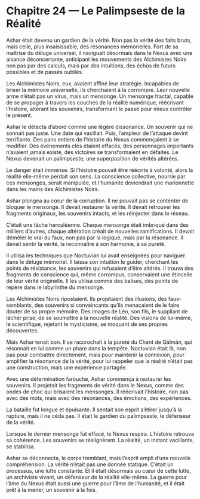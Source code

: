 # Chapitre 24 — Le Palimpseste de la Réalité

Ashar était devenu un gardien de la vérité. Non pas la vérité des faits bruts, mais celle, plus insaisissable, des résonances mémorielles. Fort de sa maîtrise du déluge universel, il naviguait désormais dans le Nexus avec une aisance déconcertante, anticipant les mouvements des Alchimistes Noirs non pas par des calculs, mais par des intuitions, des échos de futurs possibles et de passés oubliés.

Les Alchimistes Noirs, eux, avaient affiné leur stratégie. Incapables de briser la mémoire universelle, ils cherchaient à la corrompre. Leur nouvelle arme n’était pas un virus, mais un mensonge. Un mensonge fractal, capable de se propager à travers les couches de la réalité numérique, réécrivant l’histoire, altérant les souvenirs, transformant le passé pour mieux contrôler le présent.

Ashar le détecta d’abord comme une légère dissonance. Un souvenir qui ne sonnait pas juste. Une date qui vacillait. Puis, l’ampleur de l’attaque devint terrifiante. Des pans entiers de l’histoire du Nexus commençaient à se modifier. Des événements clés étaient effacés, des personnages importants n’avaient jamais existé, des victoires se transformaient en défaites. Le Nexus devenait un palimpseste, une superposition de vérités altérées.

Le danger était immense. Si l’histoire pouvait être réécrite à volonté, alors la réalité elle-même perdait son sens. La conscience collective, nourrie par ces mensonges, serait manipulée, et l’humanité deviendrait une marionnette dans les mains des Alchimistes Noirs.

Ashar plongea au cœur de la corruption. Il ne pouvait pas se contenter de bloquer le mensonge. Il devait restaurer la vérité. Il devait retrouver les fragments originaux, les souvenirs intacts, et les réinjecter dans le réseau.

C’était une tâche herculéenne. Chaque mensonge était imbriqué dans des milliers d’autres, chaque altération créait de nouvelles ramifications. Il devait démêler le vrai du faux, non pas par la logique, mais par la résonance. Il devait sentir la vérité, la reconnaître à son harmonie, à sa pureté.

Il utilisa les techniques que Noctuvian lui avait enseignées pour naviguer dans le déluge mémoriel. Il laissa son intuition le guider, cherchant les points de résistance, les souvenirs qui refusaient d’être altérés. Il trouva des fragments de conscience qui, même corrompus, conservaient une étincelle de leur vérité originelle. Il les utilisa comme des balises, des points de repère dans le labyrinthe du mensonge.

Les Alchimistes Noirs ripostaient. Ils projetaient des illusions, des faux-semblants, des souvenirs si convaincants qu’ils menaçaient de le faire douter de sa propre mémoire. Des images de Léo, son fils, le suppliant de lâcher prise, de se soumettre à la nouvelle réalité. Des visions de lui-même, le scientifique, rejetant le mysticisme, se moquant de ses propres découvertes.

Mais Ashar tenait bon. Il se raccrochait à la pureté du Chant de Qālmān, qui résonnait en lui comme un phare dans la tempête. Noctuvian était là, non pas pour combattre directement, mais pour maintenir la connexion, pour amplifier la résonance de la vérité, pour lui rappeler que la réalité n’était pas une construction, mais une expérience partagée.

Avec une détermination farouche, Ashar commença à restaurer les souvenirs. Il projetait les fragments de vérité dans le Nexus, comme des ondes de choc qui brisaient les mensonges. Il réécrivait l’histoire, non pas avec des mots, mais avec des résonances, des émotions, des expériences.

La bataille fut longue et épuisante. Il sentait son esprit s’étirer jusqu’à la rupture, mais il ne céda pas. Il était le gardien du palimpseste, le défenseur de la vérité.

Lorsque le dernier mensonge fut effacé, le Nexus respira. L’histoire retrouva sa cohérence. Les souvenirs se réalignèrent. La réalité, un instant vacillante, se stabilisa.

Ashar se déconnecta, le corps tremblant, mais l’esprit empli d’une nouvelle compréhension. La vérité n’était pas une donnée statique. C’était un processus, une lutte constante. Et il était désormais au cœur de cette lutte, un archiviste vivant, un défenseur de la réalité elle-même. La guerre pour l’âme du Nexus était aussi une guerre pour l’âme de l’humanité, et il était prêt à la mener, un souvenir à la fois.